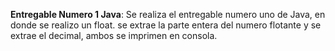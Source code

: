 **Entregable Numero 1 Java**: 
Se realiza el entregable numero uno de Java, en donde se realizo un float.
se extrae la parte entera del numero flotante y se extrae el decimal, ambos se imprimen en consola.
